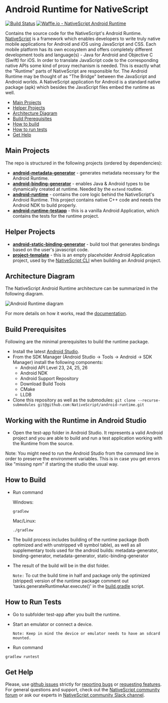 # Android Runtime for NativeScript
[![Build Status](https://travis-ci.org/NativeScript/android-runtime.svg?branch=master)](https://travis-ci.org/NativeScript/android-runtime)
[![Waffle.io - NativeScript Android Runtime](https://badge.waffle.io/NativeScript/android-runtime.svg?columns=In%20Progress)](https://waffle.io/NativeScript/android-runtime)

Contains the source code for the NativeScript's Android Runtime. [NativeScript](https://www.nativescript.org/) is a framework which enables developers to write truly native mobile applications for Android and iOS using JavaScript and CSS. Each mobile platform has its own ecosystem and offers completely different development tools and language(s) - Java for Android and Objective C (Swift) for iOS. In order to translate JavaScript code to the corresponding native APIs some kind of proxy mechanism is needed. This is exactly what the "Runtime" parts of NativeScript are responsible for. The Android Runtime may be thought of as "The Bridge" between the JavaScript and Android worlds. A NativeScript application for Android is a standard native package (apk) which besides the JavaScript files embed the runtime as well.

<!-- TOC depthFrom:2 -->

- [Main Projects](#main-projects)
- [Helper Projects](#helper-projects)
- [Architecture Diagram](#architecture-diagram)
- [Build Prerequisites](#build-prerequisites)
- [How to build](#how-to-build)
- [How to run tests](#how-to-run-tests)
- [Get Help](#get-help)

<!-- /TOC -->

## Main Projects
The repo is structured in the following projects (ordered by dependencies):

* [**android-metadata-generator**](android-metadata-generator) - generates metadata necessary for the Android Runtime.
* [**android-binding-generator**](test-app/runtime-binding-generator) - enables Java & Android types to be dynamically created at runtime. Needed by the `extend` routine.
* [**android-runtime**](test-app/runtime) - contains the core logic behind the NativeScript's Android Runtime. This project contains native C++ code and needs the Android NDK to build properly.
* [**android-runtime-testapp**](test-app/app) - this is a vanilla Android Application, which contains the tests for the runtime project.

## Helper Projects

* [**android-static-binding-generator**](android-static-binding-generator) - build tool that generates bindings based on the user's javascript code.
* [**project-template**](build-artifacts/project-template-gradle) - this is an empty placeholder Android Application project, used by the [NativeScript CLI](https://github.com/NativeScript/nativescript-cli) when building an Android project.

## Architecture Diagram
The NativeScript Android Runtime architecture can be summarized in the following diagram. 

![Android Runtime diagram](https://github.com/NativeScript/docs/blob/master/docs/img/ns-runtime-android.png)

For more details on how it works, read the [documentation](https://docs.nativescript.org/runtimes/android/overview). 

## Build Prerequisites
Following are the minimal prerequisites to build the runtime package.

* Install the latest [Android Studio](https://developer.android.com/studio/index.html).
* From the SDK Manager (Android Studio -> Tools -> Android -> SDK Manager) install the following components:
    * Android API Level 23, 24, 25, 26
    * Android NDK 
    * Android Support Repository
    * Download Build Tools 
    * CMake
    * LLDB
* Clone this repository as well as the submodules: `git clone --recurse-submodules git@github.com:NativeScript/android-runtime.git`

## Working with the Runtime in Android Studio

* Open the test-app folder in Android Studio. It represents a valid Android project and you are able to build and run a test application working with the Runtime from the source.

Note: You might need to run the Android Studio from the command line in order to preserve the environment variables. This is in case you get errors like "missing npm" if starting the studio the usual way.

## How to Build

* Run command 

  Windows: 

  ```Shell
  gradlew
  ```

  Mac/Linux:

  ```Shell
  ./gradlew
  ```

* The build process includes building of the runtime package (both optimized and with unstripped v8 symbol table), as well as all supplementary tools used for the android builds: metadata-generator, binding-generator, metadata-generator, static-binding-generator
* The result of the build will be in the dist folder.

  `Note:` To cut the build time in half and package only the optimized (stripped) version of the runtime package comment out 'tasks.generateRuntimeAar.execute()' in the [build.gradle](https://github.com/NativeScript/android-runtime/blob/v3.0.0-rc.1/build.gradle#L114) script.

## How to Run Tests

* Go to subfolder test-app after you built the runtime.
* Start an emulator or connect a device.

  ``Note: Keep in mind the device or emulator needs to have an sdcard mounted.``
* Run command
```Shell
gradlew runtest
```

## Get Help
Please, use [github issues](https://github.com/NativeScript/android-runtime/issues) strictly for [reporting bugs](CONTRIBUTING.md#reporting-bugs) or [requesting features](CONTRIBUTING.md#requesting-new-features). For general questions and support, check out the [NativeScript community forum](https://discourse.nativescript.org/) or ask our experts in [NativeScript community Slack channel](http://developer.telerik.com/wp-login.php?action=slack-invitation).
